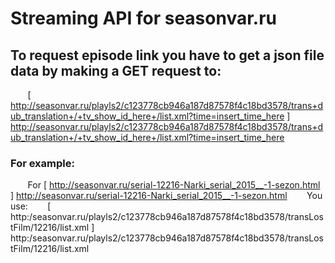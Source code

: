 # Streaming API for seasonvar.ru
## To request episode link you have to get a json file data by making a GET request to:
&nbsp;&nbsp;&nbsp;&nbsp;&nbsp;&nbsp; [ http://seasonvar.ru/playls2/c123778cb946a187d87578f4c18bd3578/trans+dub_translation+/+tv_show_id_here+/list.xml?time=insert_time_here ] http://seasonvar.ru/playls2/c123778cb946a187d87578f4c18bd3578/trans+dub_translation+/+tv_show_id_here+/list.xml?time=insert_time_here
### For example:
&nbsp;&nbsp;&nbsp;&nbsp;&nbsp;&nbsp; For [ http://seasonvar.ru/serial-12216-Narki_serial_2015__-1-sezon.html ] http://seasonvar.ru/serial-12216-Narki_serial_2015__-1-sezon.html
&nbsp;&nbsp;&nbsp;&nbsp;&nbsp;&nbsp; You use:
&nbsp;&nbsp;&nbsp;&nbsp;&nbsp;&nbsp; [ http:/seasonvar.ru/playls2/c123778cb946a187d87578f4c18bd3578/transLostFilm/12216/list.xml ] http:/seasonvar.ru/playls2/c123778cb946a187d87578f4c18bd3578/transLostFilm/12216/list.xml
